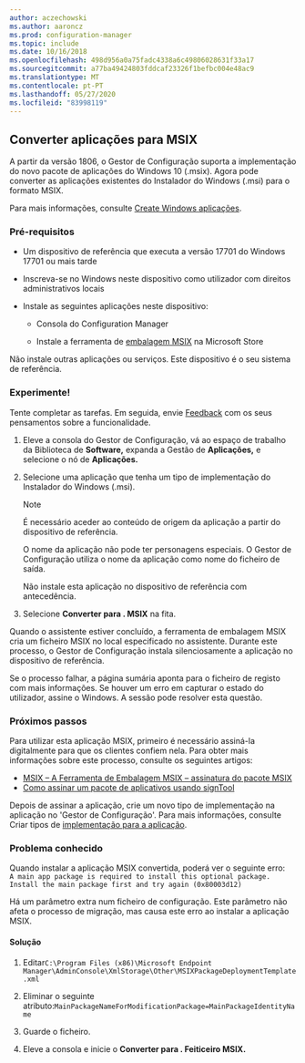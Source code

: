 ```yaml
---
author: aczechowski
ms.author: aaroncz
ms.prod: configuration-manager
ms.topic: include
ms.date: 10/16/2018
ms.openlocfilehash: 498d956a0a75fadc4338a6c49806028631f33a17
ms.sourcegitcommit: a77ba49424803fddcaf23326f1befbc004e48ac9
ms.translationtype: MT
ms.contentlocale: pt-PT
ms.lasthandoff: 05/27/2020
ms.locfileid: "83998119"
---
```

## <a name="convert-applications-to-msix"></a><a name="bkmk_msix"></a>Converter aplicações para MSIX
<!--1359029-->

A partir da versão 1806, o Gestor de Configuração suporta a implementação do novo pacote de aplicações do Windows 10 (.msix). Agora pode converter as aplicações existentes do Instalador do Windows (.msi) para o formato MSIX. 

Para mais informações, consulte [Create Windows aplicações](../../../../apps/get-started/creating-windows-applications.md#bkmk_general).


### <a name="prerequisites"></a>Pré-requisitos

- Um dispositivo de referência que executa a versão 17701 do Windows 17701 ou mais tarde  

- Inscreva-se no Windows neste dispositivo como utilizador com direitos administrativos locais  

- Instale as seguintes aplicações neste dispositivo:  

    - Consola do Configuration Manager  

    - Instale a ferramenta de [embalagem MSIX](https://www.microsoft.com/store/productId/9N5LW3JBCXKF) na Microsoft Store  

Não instale outras aplicações ou serviços. Este dispositivo é o seu sistema de referência. 


### <a name="try-it-out"></a>Experimente!

Tente completar as tarefas. Em seguida, envie [Feedback](../../../understand/find-help.md#product-feedback) com os seus pensamentos sobre a funcionalidade.

1. Eleve a consola do Gestor de Configuração, vá ao espaço de trabalho da Biblioteca de **Software,** expanda a Gestão de **Aplicações,** e selecione o nó de **Aplicações.**  

2. Selecione uma aplicação que tenha um tipo de implementação do Instalador do Windows (.msi).  

    > [!Note]  
    > É necessário aceder ao conteúdo de origem da aplicação a partir do dispositivo de referência.  
    > 
    > O nome da aplicação não pode ter personagens especiais. O Gestor de Configuração utiliza o nome da aplicação como nome do ficheiro de saída.  
    > 
    > Não instale esta aplicação no dispositivo de referência com antecedência.  

3. Selecione **Converter para . MSIX** na fita.

Quando o assistente estiver concluído, a ferramenta de embalagem MSIX cria um ficheiro MSIX no local especificado no assistente. Durante este processo, o Gestor de Configuração instala silenciosamente a aplicação no dispositivo de referência.

Se o processo falhar, a página sumária aponta para o ficheiro de registo com mais informações. Se houver um erro em capturar o estado do utilizador, assine o Windows. A sessão pode resolver esta questão.

### <a name="next-steps"></a>Próximos passos

Para utilizar esta aplicação MSIX, primeiro é necessário assiná-la digitalmente para que os clientes confiem nela. Para obter mais informações sobre este processo, consulte os seguintes artigos: 
- [MSIX – A Ferramenta de Embalagem MSIX – assinatura do pacote MSIX](https://docs.microsoft.com/archive/blogs/sgern/msix-the-msix-packaging-tool-signing-the-msix-package)
- [Como assinar um pacote de aplicativos usando signTool](https://docs.microsoft.com/windows/desktop/appxpkg/how-to-sign-a-package-using-signtool)

Depois de assinar a aplicação, crie um novo tipo de implementação na aplicação no 'Gestor de Configuração'. Para mais informações, consulte Criar tipos de [implementação para a aplicação](../../../../apps/deploy-use/create-applications.md#bkmk_create-dt).


### <a name="known-issue"></a>Problema conhecido

<!--3212701-->
Quando instalar a aplicação MSIX convertida, poderá ver o seguinte erro:  
`A main app package is required to install this optional package. Install the main package first and try again (0x80003d12)`  

Há um parâmetro extra num ficheiro de configuração. Este parâmetro não afeta o processo de migração, mas causa este erro ao instalar a aplicação MSIX. 

#### <a name="workaround"></a>Solução
1. Editar`C:\Program Files (x86)\Microsoft Endpoint Manager\AdminConsole\XmlStorage\Other\MSIXPackageDeploymentTemplate.xml`  

2. Eliminar o seguinte atributo:`MainPackageNameForModificationPackage=MainPackageIdentityName`  

3. Guarde o ficheiro.  

4. Eleve a consola e inicie o **Converter para . Feiticeiro MSIX.**  


